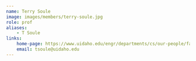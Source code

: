 ```yaml
---
name: Terry Soule
image: images/members/terry-soule.jpg
role: prof
aliases:
    - T Soule
links:
    home-page: https://www.uidaho.edu/engr/departments/cs/our-people/faculty/terry-soule
    email: tsoule@uidaho.edu
---
```

